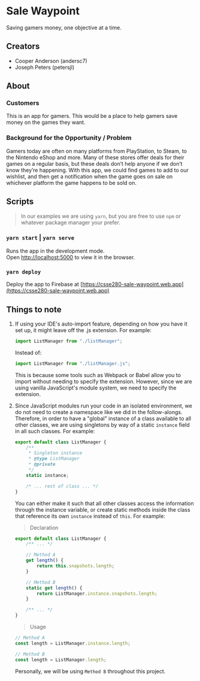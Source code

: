 # Sale Waypoint
Saving gamers money, one objective at a time.

## Creators
* Cooper Anderson (andersc7)
* Joseph Peters (petersjl)

## About

### Customers

This is an app for gamers. This would be a place to help gamers save money
on the games they want.

### Background for the Opportunity / Problem

Gamers today are often on many platforms from PlayStation, to Steam, to the
Nintendo eShop and more. Many of these stores offer deals for their games on
a regular basis, but these deals don’t help anyone if we don’t know they’re
happening. With this app, we could find games to add to our wishlist, and
then get a notification when the game goes on sale on whichever platform the
game happens to be sold on.

## Scripts

> In our examples we are using `yarn`, but you are free to use `npm` or
> whatever package manager your prefer.

### `yarn start` | `yarn serve`

Runs the app in the development mode.<br />
Open [http://localhost:5000](http://localhost:5000) to view it in the browser.

### `yarn deploy`

Deploy the app to Firebase at
[https://csse280-sale-waypoint.web.app](https://csse280-sale-waypoint.web.app)

## Things to note

1. If using your IDE's auto-import feature, depending on how you have it set
   up, it might leave off the .js extension. For example:
    ```javascript
    import ListManager from "./listManager";
    ```
    Instead of:
    ```javascript
    import ListManager from "./listManager.js";
    ```
   This is because some tools such as Webpack or Babel allow you to import
   without needing to specify the extension.
   However, since we are using vanilla JavaScript's module system, we need to
   specify the extension.

2. Since JavaScript modules run your code in an isolated environment, we do
   not need to create a namespace like we did in the follow-alongs.
   Therefore, in order to have a "global" instance of a class available to all
   other classes, we are using singletons by way of a static `instance` field
   in all such classes. For example:
   ```javascript
   export default class ListManager {
       /**
        * Singleton instance
        * @type ListManager
        * @private
        */
       static instance;

       /* ... rest of class ... */
   }
   ```
   You can either make it such that all other classes access the information
   through the instance variable, or create static methods inside the class
   that reference its own `instance` instead of `this`.
   For example:
   > Declaration
   ```javascript
   export default class ListManager {
       /** ... */

       // Method A
       get length() {
           return this.snapshots.length;
       }

       // Method B
       static get length() {
           return ListManager.instance.snapshots.length;
       }

       /** ... */
   }
   ```
   > Usage
   ```javascript
   // Method A
   const length = ListManager.instance.length;

   // Method B
   const length = ListManager.length;
   ```
   Personally, we will be using `Method B` throughout this project.
